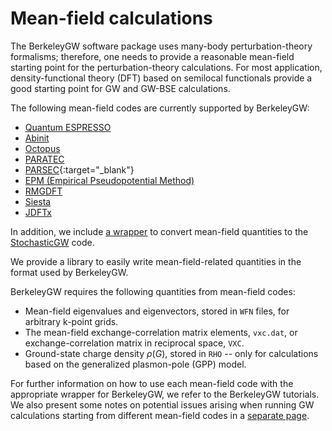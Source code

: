 # Mean-field calculations

The BerkeleyGW software package uses many-body perturbation-theory formalisms;
therefore, one needs to provide a reasonable mean-field starting point for the
perturbation-theory calculations. For most application, density-functional
theory (DFT) based on semilocal functionals provide a good starting point for
GW and GW-BSE calculations.

The following mean-field codes are currently supported by BerkeleyGW:

- [Quantum ESPRESSO](espresso-overview.md)
- [Abinit](abi2bgw-input.md)
- [Octopus](octopus-overview.md)
- [PARATEC](paratec-overview.md)
- [PARSEC](http://parsec.ices.utexas.edu/){:target="_blank"}
- [EPM (Empirical Pseudopotential Method)](epm-overview.md)
- [RMGDFT](rmgdft-overview.md)
- [Siesta](siesta-overview.md)
- [JDFTx](jdftx-overview.md)

In addition, we include [a wrapper](bgw2sgw-overview.md) to convert mean-field
quantities to the [StochasticGW](http://stochasticgw.com) code.

We provide a library to easily write mean-field-related quantities in the
format used by BerkeleyGW.

BerkeleyGW requires the following quantities from mean-field codes:

 - Mean-field eigenvalues and eigenvectors, stored in `WFN` files, for
   arbitrary k-point grids.
 - The mean-field exchange-correlation matrix elements, `vxc.dat`, or
   exchange-correlation matrix in reciprocal space, `VXC`.
 - Ground-state charge density $\rho(G)$, stored in `RHO` -- only for
   calculations based on the generalized plasmon-pole (GPP) model.

For further information on how to use each mean-field code with the appropriate
wrapper for BerkeleyGW, we refer to the BerkeleyGW tutorials. We also
present some notes on potential issues arising when running GW calculations
starting from different mean-field codes in a [separate page](meanfield-details.md).
